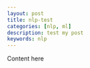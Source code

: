 ```yaml
---
layout: post
title: nlp-test
categories: [nlp, ml]
description: test my post
keywords: nlp
---
```


Content here
